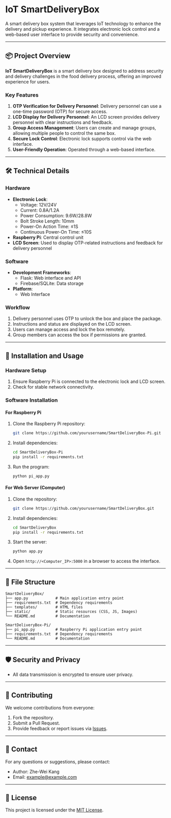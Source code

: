 # IoT SmartDeliveryBox

A smart delivery box system that leverages IoT technology to enhance the delivery and pickup experience. It integrates electronic lock control and a web-based user interface to provide security and convenience.

---

## 📦 Project Overview

**IoT SmartDeliveryBox** is a smart delivery box designed to address security and delivery challenges in the food delivery process, offering an improved experience for users.

### Key Features
1. **OTP Verification for Delivery Personnel**: Delivery personnel can use a one-time password (OTP) for secure access.
2. **LCD Display for Delivery Personnel**: An LCD screen provides delivery personnel with clear instructions and feedback.
3. **Group Access Management**: Users can create and manage groups, allowing multiple people to control the same box.
4. **Secure Lock Control**: Electronic lock supports control via the web interface.
5. **User-Friendly Operation**: Operated through a web-based interface.

---

## 🛠 Technical Details

### Hardware
- **Electronic Lock**:
  - Voltage: 12V/24V
  - Current: 0.8A/1.2A
  - Power Consumption: 9.6W/28.8W
  - Bolt Stroke Length: 10mm
  - Power-On Action Time: ≤1S
  - Continuous Power-On Time: ≤10S
- **Raspberry Pi**: Central control unit
- **LCD Screen**: Used to display OTP-related instructions and feedback for delivery personnel

### Software
- **Development Frameworks**:
  - Flask: Web interface and API
  - Firebase/SQLite: Data storage
- **Platform**:
  - Web Interface

### Workflow
1. Delivery personnel uses OTP to unlock the box and place the package.
2. Instructions and status are displayed on the LCD screen.
3. Users can manage access and lock the box remotely.
4. Group members can access the box if permissions are granted.

---

## 🚀 Installation and Usage

### Hardware Setup
1. Ensure Raspberry Pi is connected to the electronic lock and LCD screen.
2. Check for stable network connectivity.

### Software Installation
#### For Raspberry Pi
1. Clone the Raspberry Pi repository:
   ```bash
   git clone https://github.com/yourusername/SmartDeliveryBox-Pi.git
   ```
2. Install dependencies:
   ```bash
   cd SmartDeliveryBox-Pi
   pip install -r requirements.txt
   ```
3. Run the program:
   ```bash
   python pi_app.py
   ```

#### For Web Server (Computer)
1. Clone the repository:
   ```bash
   git clone https://github.com/yourusername/SmartDeliveryBox.git
   ```
2. Install dependencies:
   ```bash
   cd SmartDeliveryBox
   pip install -r requirements.txt
   ```
3. Start the server:
   ```bash
   python app.py
   ```
4. Open `http://<Computer_IP>:5000` in a browser to access the interface.

---

## 📄 File Structure

```plaintext
SmartDeliveryBox/
├── app.py            # Main application entry point
├── requirements.txt  # Dependency requirements
├── templates/        # HTML files
├── static/           # Static resources (CSS, JS, Images)
└── README.md         # Documentation

SmartDeliveryBox-Pi/
├── pi_app.py         # Raspberry Pi application entry point
├── requirements.txt  # Dependency requirements
└── README.md         # Documentation
```

---

## 🛡 Security and Privacy
- All data transmission is encrypted to ensure user privacy.

---

## 🤝 Contributing
We welcome contributions from everyone:
1. Fork the repository.
2. Submit a Pull Request.
3. Provide feedback or report issues via [Issues](https://github.com/yourusername/SmartDeliveryBox/issues).

---

## 📧 Contact
For any questions or suggestions, please contact:
- Author: Zhe-Wei Kang
- Email: example@example.com

---

## 📜 License
This project is licensed under the [MIT License](https://opensource.org/licenses/MIT).
